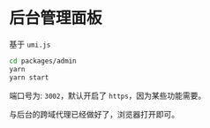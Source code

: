 # 后台管理面板

基于 `umi.js`

```bash
cd packages/admin
yarn
yarn start
```

端口号为: `3002`，默认开启了 `https`，因为某些功能需要。

与后台的跨域代理已经做好了，浏览器打开即可。
